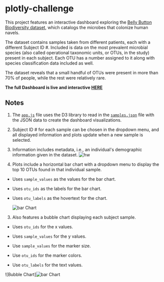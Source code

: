 # plotly-challenge

This project features an interactive dashboard exploring the [Belly Button Biodiversity dataset](http://robdunnlab.com/projects/belly-button-biodiversity/), which catalogs the microbes that colonize human navels.

The dataset contains samples taken from different patients, each with a different Subject ID #. Included is data on the most prevalent microbial species (also called operational taxonomic units, or OTUs, in the study) present in each subject. Each OTU has a number assigned to it along with species classification data included as well. 

The dataset reveals that a small handful of OTUs were present in more than 70% of people, while the rest were relatively rare.

**The full Dashboard is live and interactive [HERE](https://rmurnane94.github.io/plotly-challenge/)**


## Notes

1. The [`app.js`](https://github.com/rmurnane94/plotly-challenge/blob/main/static/js/app.js) file uses the D3 library to read in the [`samples.json`](https://github.com/rmurnane94/plotly-challenge/blob/main/static/js/samples.json) file with the JSON data to create the dashboard visualizations.

6. Subject ID # for each sample can be chosen in the dropdown menu, and all displayed information and plots update when a new sample is selected.

4. Information includes metadata, i.e., an individual's demographic information given in the dataset. 
![hw](https://github.com/rmurnane94/plotly-challenge/blob/main/pics/demo.png)

2. Plots include a horizontal bar chart with a dropdown menu to display the top 10 OTUs found in that individual sample.

* Uses `sample_values` as the values for the bar chart.

* Uses `otu_ids` as the labels for the bar chart.

* Uses `otu_labels` as the hovertext for the chart.

  ![bar Chart](https://github.com/rmurnane94/plotly-challenge/blob/main/pics/bar.png)

3. Also features a bubble chart displaying each subject sample.

* Uses `otu_ids` for the x values.

* Uses `sample_values` for the y values.

* Use `sample_values` for the marker size.

* Use `otu_ids` for the marker colors.

* Use `otu_labels` for the text values.

![Bubble Chart]![bar Chart](https://github.com/rmurnane94/plotly-challenge/blob/main/pics/bubble.png)


